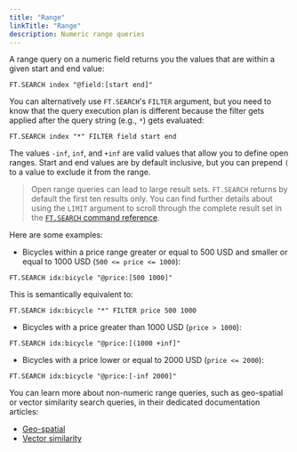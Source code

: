 ```yaml
---
title: "Range"
linkTitle: "Range"
description: Numeric range queries
---
```


A range query on a numeric field returns you the values that are within a given start and end value:

```
FT.SEARCH index "@field:[start end]"
```

You can alternatively use `FT.SEARCH`'s `FILTER` argument, but you need to know that the query execution plan is different because the filter gets applied after the query string (e.g., `*`) gets evaluated:

```
FT.SEARCH index "*" FILTER field start end
```

The values `-inf`, `inf`, and `+inf` are valid values that allow you to define open ranges. Start and end values are by default inclusive, but you can prepend `(` to a value to exclude it from the range.

> Open range queries can lead to large result sets. `FT.SEARCH` returns by default the first ten results only. You can find further details about using the `LIMIT` argument to scroll through the complete result set in the [`FT.SEARCH` command reference](/commands/ft.search/).

Here are some examples:

* Bicycles within a price range greater or equal to 500 USD and smaller or equal to 1000 USD (`500 <= price <= 1000`):

```
FT.SEARCH idx:bicycle "@price:[500 1000]"
```

This is semantically equivalent to:

```
FT.SEARCH idx:bicycle "*" FILTER price 500 1000
```

* Bicycles with a price greater than 1000 USD (`price > 1000`):

```
FT.SEARCH idx:bicycle "@price:[(1000 +inf]"
```

* Bicycles with a price lower or equal to 2000 USD (`price <= 2000`):

```
FT.SEARCH idx:bicycle "@price:[-inf 2000]"
```

You can learn more about non-numeric range queries, such as geo-spatial or vector similarity search queries, in their dedicated documentation articles:

* [Geo-spatial](TODO)
* [Vector similarity](TODO)